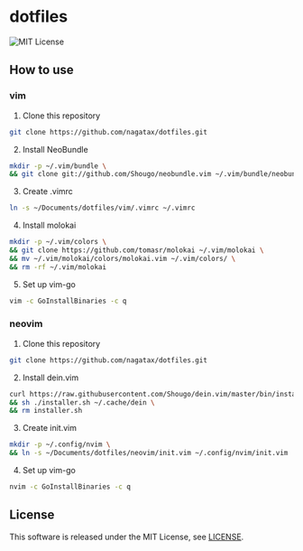 # dotfiles

![MIT License](https://img.shields.io/badge/license-MIT-blue.svg?style=flat)

## How to use

### vim

1. Clone this repository

```bash
git clone https://github.com/nagatax/dotfiles.git
```

2. Install NeoBundle

```bash
mkdir -p ~/.vim/bundle \
&& git clone git://github.com/Shougo/neobundle.vim ~/.vim/bundle/neobundle.vim
```

3. Create .vimrc

```bash
ln -s ~/Documents/dotfiles/vim/.vimrc ~/.vimrc
```

4. Install molokai

```bash
mkdir -p ~/.vim/colors \
&& git clone https://github.com/tomasr/molokai ~/.vim/molokai \
&& mv ~/.vim/molokai/colors/molokai.vim ~/.vim/colors/ \
&& rm -rf ~/.vim/molokai
```

5. Set up vim-go

```bash
vim -c GoInstallBinaries -c q
```

### neovim

1. Clone this repository

```bash
git clone https://github.com/nagatax/dotfiles.git
```

2. Install dein.vim

```bash
curl https://raw.githubusercontent.com/Shougo/dein.vim/master/bin/installer.sh > installer.sh \
&& sh ./installer.sh ~/.cache/dein \
&& rm installer.sh 
```

3. Create init.vim

```bash
mkdir -p ~/.config/nvim \
&& ln -s ~/Documents/dotfiles/neovim/init.vim ~/.config/nvim/init.vim
```

4. Set up vim-go

```bash
nvim -c GoInstallBinaries -c q
```

## License

This software is released under the MIT License, see [LICENSE](https://github.com/nagatax/dotfiles/blob/master/LICENSE).
